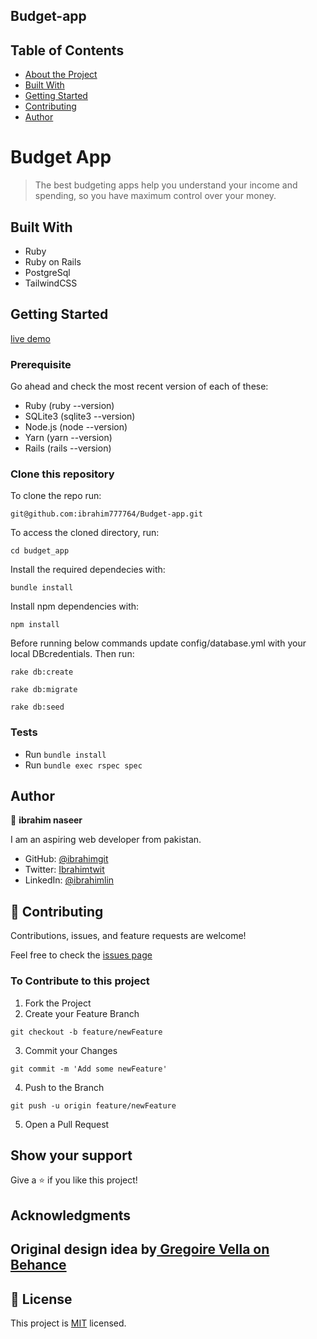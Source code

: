 ## Budget-app

## Table of Contents

* [About the Project](#budget_app)
* [Built With](#built-with)
* [Getting Started](#getting-started)
* [Contributing](#🤝-contributing)
* [Author](#author)

# Budget App
>The best budgeting apps help you understand your income and spending, so you have maximum control over your money.

## Built With

- Ruby
- Ruby on Rails
- PostgreSql
- TailwindCSS

## Getting Started

 [live demo](https://secure-wave-18374.herokuapp.com/)
### Prerequisite
Go ahead and check the most recent version of each of these:
- Ruby (ruby --version)
- SQLite3 (sqlite3 --version)
- Node.js (node --version)
- Yarn (yarn --version)
- Rails (rails --version)

### Clone this repository

To clone the repo run:
```
git@github.com:ibrahim777764/Budget-app.git
```
To access the cloned directory, run:
```
cd budget_app
```
Install the required dependecies with:
```
bundle install
```
Install npm dependencies with:
```
npm install
```
Before running below commands update config/database.yml with your local DBcredentials. Then run:
```
rake db:create
```
```
rake db:migrate
```
```
rake db:seed
```
### Tests

- Run `bundle install`
- Run `bundle exec rspec spec`

## Author

👤 **ibrahim naseer**

I am an aspiring web developer from pakistan.
- GitHub: [@ibrahimgit](https://github.com/ibrahim777764)
- Twitter: [Ibrahimtwit](https://twitter.com/Ibrahim66650696)
- LinkedIn: [@ibrahimlin](https://www.linkedin.com/in/ibrahim-naseer-215667225/)
## 🤝 Contributing

Contributions, issues, and feature requests are welcome!

Feel free to check the [issues page](../../issues)

### To Contribute to this project
1. Fork the Project
2. Create your Feature Branch
```
git checkout -b feature/newFeature
```
3. Commit your Changes 
```
git commit -m 'Add some newFeature'
```
4. Push to the Branch 
```
git push -u origin feature/newFeature
```
5. Open a Pull Request

## Show your support

Give a ⭐️ if you like this project!

## Acknowledgments

Original design idea by[ Gregoire Vella on Behance
]( https://www.behance.net/gallery/19759151/Snapscan-iOs-design-and-branding?tracking_source=)
-

## 📝 License

This project is [MIT](./MIT.md) licensed.
